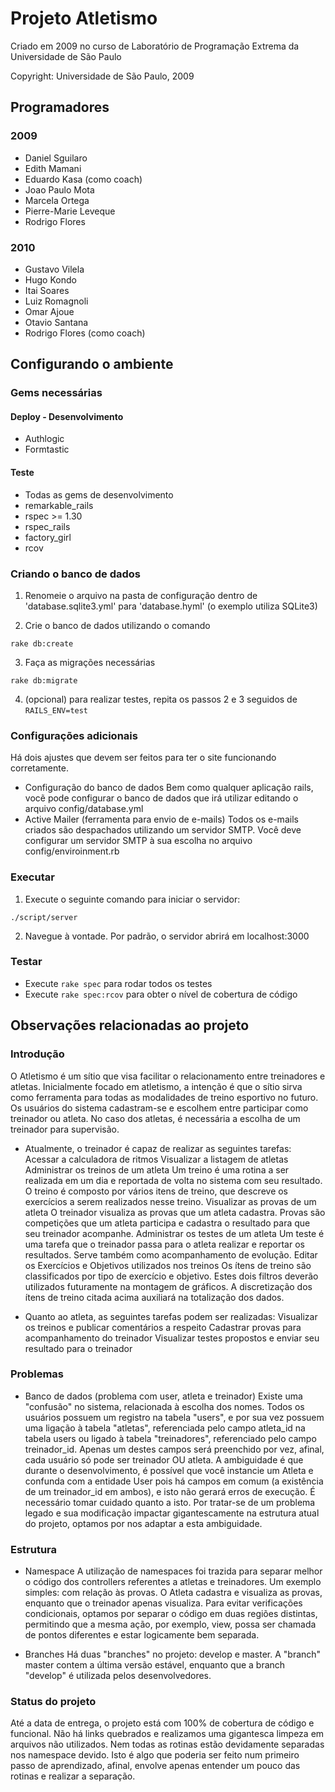 Projeto Atletismo 
=================

Criado em 2009 no curso de Laboratório de Programação Extrema da Universidade de São Paulo

Copyright:
Universidade de São Paulo, 2009


Programadores
-------------

### 2009 ###

+ Daniel Sguilaro
+ Edith Mamani
+ Eduardo Kasa (como coach)
+ Joao Paulo Mota
+ Marcela Ortega 
+ Pierre-Marie Leveque
+ Rodrigo Flores

### 2010 ###

+ Gustavo Vilela
+ Hugo Kondo
+ Itai Soares
+ Luiz Romagnoli
+ Omar Ajoue
+ Otavio Santana
+ Rodrigo Flores (como coach)

Configurando o ambiente
-----------------------

### Gems necessárias ###


#### Deploy - Desenvolvimento ####
+ Authlogic 
+ Formtastic

#### Teste ####

+ Todas as gems de desenvolvimento
+ remarkable_rails
+ rspec >= 1.30 
+ rspec_rails
+ factory_girl
+ rcov

### Criando o banco de dados ###

1. Renomeie o arquivo na pasta de configuração dentro de 'database.sqlite3.yml' para 'database.hyml' (o exemplo utiliza SQLite3)


2. Crie o banco de dados utilizando o comando

``
rake db:create
``

3. Faça as migrações necessárias

``
rake db:migrate
``

4. (opcional) para realizar testes, repita os passos 2 e 3 seguidos de ``RAILS_ENV=test``

### Configurações adicionais ###

Há dois ajustes que devem ser feitos para ter o site funcionando corretamente.

+ Configuração do banco de dados
Bem como qualquer aplicação rails, vocẽ pode configurar o banco de dados que irá utilizar editando o arquivo config/database.yml
+ Active Mailer (ferramenta para envio de e-mails)
Todos os e-mails criados são despachados utilizando um servidor SMTP. Você deve configurar um servidor SMTP à sua escolha no arquivo config/enviroinment.rb


### Executar ###

1. Execute o seguinte comando para iniciar o servidor:

``
./script/server
``

2. Navegue à vontade. Por padrão, o servidor abrirá em localhost:3000

### Testar ###

+ Execute `rake spec` para rodar todos os testes
+ Execute `rake spec:rcov` para obter o nível de cobertura de código


Observações relacionadas ao projeto
-----------------------------------

### Introdução ###

O Atletismo é um sítio que visa facilitar o relacionamento entre treinadores e atletas.
Inicialmente focado em atletismo, a intenção é que o sítio sirva como ferramenta para todas as modalidades de treino esportivo no futuro.
Os usuários do sistema cadastram-se e escolhem entre participar como treinador ou atleta. No caso dos atletas, é necessária a escolha de um treinador para supervisão.

+ Atualmente, o treinador é capaz de realizar as seguintes tarefas:
Acessar a calculadora de ritmos
Visualizar a listagem de atletas
Administrar os treinos de um atleta
Um treino é uma rotina a ser realizada em um dia e reportada de volta no sistema com seu resultado.
O treino é composto por vários itens de treino, que descreve os exercícios a serem realizados nesse treino.
Visualizar as provas de um atleta
O treinador visualiza as provas que um atleta cadastra. Provas são competições que um atleta participa e cadastra o resultado para que seu treinador acompanhe.
Administrar os testes de um atleta
Um teste é uma tarefa que o treinador passa para o atleta realizar e reportar os resultados. Serve também como acompanhamento de evolução.
Editar os Exercícios e Objetivos utilizados nos treinos
Os ítens de treino são classificados por tipo de exercício e objetivo. Estes dois filtros deverão utilizados futuramente na montagem de gráficos.
A discretização dos ítens de treino citada acima auxiliará na totalização dos dados.

+ Quanto ao atleta, as seguintes tarefas podem ser realizadas:
Visualizar os treinos e publicar comentários a respeito
Cadastrar provas para acompanhamento do treinador
Visualizar testes propostos e enviar seu resultado para o treinador


### Problemas ###

+ Banco de dados (problema com user, atleta e treinador)
Existe uma "confusão" no sistema, relacionada à escolha dos nomes.
Todos os usuários possuem um registro na tabela "users", e por sua vez possuem uma ligação à tabela "atletas", referenciada pelo campo atleta_id na tabela users ou ligado à tabela "treinadores", referenciado pelo campo treinador_id. Apenas um destes campos será preenchido por vez, afinal, cada usuário só pode ser treinador OU atleta.
A ambiguidade é que durante o desenvolvimento, é possível que você instancie um Atleta e confunda com a entidade User pois há campos em comum (a existência de um treinador_id em ambos), e isto não gerará erros de execução.
É necessário tomar cuidado quanto a isto. Por tratar-se de um problema legado e sua modificação impactar gigantescamente na estrutura atual do projeto, optamos por nos adaptar a esta ambiguidade.

### Estrutura ###

+ Namespace
A utilização de namespaces foi trazida para separar melhor o código dos controllers referentes a atletas e treinadores.
Um exemplo simples: com relação às provas. O Atleta cadastra e visualiza as provas, enquanto que o treinador apenas visualiza.
Para evitar verificações condicionais, optamos por separar o código em duas regiões distintas, permitindo que a mesma ação, por exemplo, view, possa ser chamada de pontos diferentes e estar logicamente bem separada.
 
+ Branches
Há duas "branches" no projeto: develop e master. A "branch" master contem a última versão estável, enquanto que a branch "develop" é utilizada pelos desenvolvedores.

### Status do projeto ###

Até a data de entrega, o projeto está com 100% de cobertura de código e funcional. Não há links quebrados e realizamos uma gigantesca limpeza em arquivos não utilizados.
Nem todas as rotinas estão devidamente separadas nos namespace devido. Isto é algo que poderia ser feito num primeiro passo de aprendizado, afinal, envolve apenas entender um pouco das rotinas e realizar a separação.
